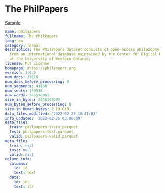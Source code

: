 # The PhilPapers
 
[Sample](../sample/philpapers.txt)
 
<!-- MARKDOWN-AUTO-DOCS:START (CODE:src=../../../ekorpkit/resources/corpora/philpapers.yaml) -->
<!-- The below code snippet is automatically added from ../../../ekorpkit/resources/corpora/philpapers.yaml -->
```yaml
name: philpapers
fullname: The PhilPapers
lang: en
category: formal
description: The PhilPapers dataset consists of open-access philosophy publications
  from an international database maintained by the Center for Digital Phi- losophy
  at the University of Western Ontario.
license: MIT License
homepage: https://philpapers.org
version: 1.0.0
num_docs: 31016
num_docs_before_processing: 0
num_segments: 41166
num_sents: 139518
num_words: 365576851
size_in_bytes: 2346149793
num_bytes_before_processing: 0
size_in_human_bytes: 2.19 GiB
data_files_modified: '2022-02-23 10:41:02'
info_updated: '2022-02-26 03:06:09'
data_files:
  train: philpapers-train.parquet
  test: philpapers-test.parquet
  valid: philpapers-valid.parquet
meta_files:
  train: null
  test: null
  valid: null
column_info:
  columns:
    id: id
    text: text
  data:
    id: int
    text: str
```
<!-- MARKDOWN-AUTO-DOCS:END -->
